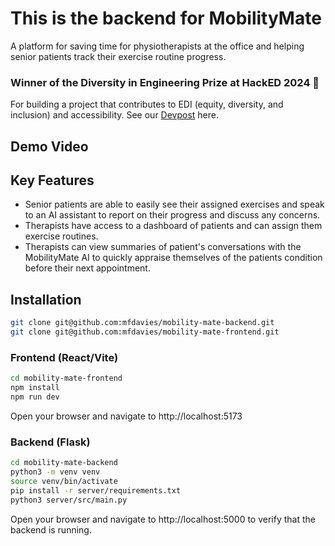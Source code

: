 # This is the backend for MobilityMate

A platform for saving time for physiotherapists at the office and helping senior patients track their exercise routine progress.

### Winner of the Diversity in Engineering Prize at HackED 2024 🎉

For building a project that contributes to EDI (equity, diversity, and inclusion) and accessibility. See our [Devpost](https://devpost.com/software/mobility-mate-9fyp8v) here.

## Demo Video

## Key Features

- Senior patients are able to easily see their assigned exercises and speak to an AI assistant to report on their progress and discuss any concerns.
- Therapists have access to a dashboard of patients and can assign them exercise routines.
- Therapists can view summaries of patient's conversations with the MobilityMate AI to quickly appraise themselves of the patients condition before their next appointment.

## Installation

```bash
git clone git@github.com:mfdavies/mobility-mate-backend.git
git clone git@github.com:mfdavies/mobility-mate-frontend.git
```

### Frontend (React/Vite)

```bash
cd mobility-mate-frontend
npm install
npm run dev
```

Open your browser and navigate to http://localhost:5173

### Backend (Flask)

```bash
cd mobility-mate-backend
python3 -m venv venv
source venv/bin/activate
pip install -r server/requirements.txt
python3 server/src/main.py
```

Open your browser and navigate to http://localhost:5000 to verify that the backend is running.

